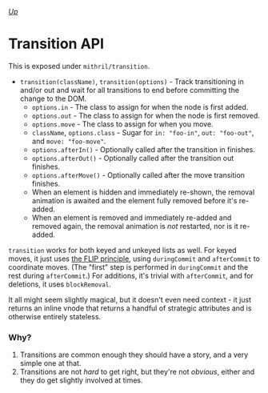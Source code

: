 [*Up*](README.md)

# Transition API

This is exposed under `mithril/transition`.

- `transition(className)`, `transition(options)` - Track transitioning in and/or out and wait for all transitions to end before committing the change to the DOM.
    - `options.in` - The class to assign for when the node is first added.
    - `options.out` - The class to assign for when the node is first removed.
    - `options.move` - The class to assign for when you move.
    - `className`, `options.class` - Sugar for `in: "foo-in"`, `out: "foo-out"`, and `move: "foo-move"`.
    - `options.afterIn()` - Optionally called after the transition in finishes.
    - `options.afterOut()` - Optionally called after the transition out finishes.
    - `options.afterMove()` - Optionally called after the move transition finishes.
    - When an element is hidden and immediately re-shown, the removal animation is awaited and the element fully removed before it's re-added.
    - When an element is removed and immediately re-added and removed again, the removal animation is *not* restarted, nor is it re-added.

`transition` works for both keyed and unkeyed lists as well. For keyed moves, it just uses [the FLIP principle](https://aerotwist.com/blog/flip-your-animations/), using `duringCommit` and `afterCommit` to coordinate moves. (The "first" step is performed in `duringCommit` and the rest during `afterCommit`.) For additions, it's trivial with `afterCommit`, and for deletions, it uses `blockRemoval`.

It all might seem slightly magical, but it doesn't even need context - it just returns an inline vnode that returns a handful of strategic attributes and is otherwise entirely stateless.

### Why?

1. Transitions are common enough they should have a story, and a very simple one at that.
1. Transitions are not *hard* to get right, but they're not *obvious*, either and they do get slightly involved at times.
